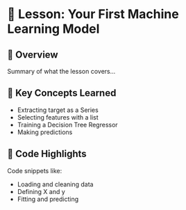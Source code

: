 # 🤖 Lesson: Your First Machine Learning Model

## 🧠 Overview
Summary of what the lesson covers...

## 🔑 Key Concepts Learned
- Extracting target as a Series
- Selecting features with a list
- Training a Decision Tree Regressor
- Making predictions

## 📌 Code Highlights
Code snippets like:
- Loading and cleaning data
- Defining X and y
- Fitting and predicting
